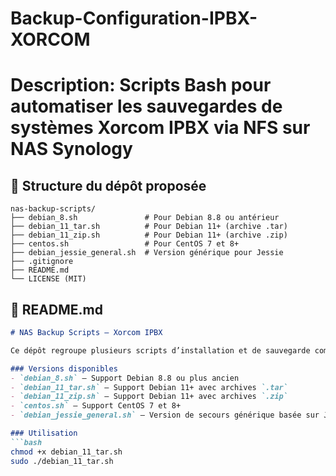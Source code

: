 # Backup-Configuration-IPBX-XORCOM
# Description: Scripts Bash pour automatiser les sauvegardes de systèmes **Xorcom IPBX** via NFS sur NAS Synology

## 📁 Structure du dépôt proposée
```
nas-backup-scripts/
├── debian_8.sh               # Pour Debian 8.8 ou antérieur
├── debian_11_tar.sh          # Pour Debian 11+ (archive .tar)
├── debian_11_zip.sh          # Pour Debian 11+ (archive .zip)
├── centos.sh                 # Pour CentOS 7 et 8+
├── debian_jessie_general.sh  # Version générique pour Jessie
├── .gitignore
├── README.md
└── LICENSE (MIT)
```

## 📄 README.md 
```md
# NAS Backup Scripts – Xorcom IPBX

Ce dépôt regroupe plusieurs scripts d’installation et de sauvegarde compatibles avec différents environnements Linux (Debian 8+, Debian 11, CentOS) pour automatiser la sauvegarde d’équipements **Xorcom IPBX** vers des **NAS Synology** via **NFS**.

### Versions disponibles
- `debian_8.sh` – Support Debian 8.8 ou plus ancien
- `debian_11_tar.sh` – Support Debian 11+ avec archives `.tar`
- `debian_11_zip.sh` – Support Debian 11+ avec archives `.zip`
- `centos.sh` – Support CentOS 7 et 8+
- `debian_jessie_general.sh` – Version de secours générique basée sur Jessie

### Utilisation
```bash
chmod +x debian_11_tar.sh
sudo ./debian_11_tar.sh
```


